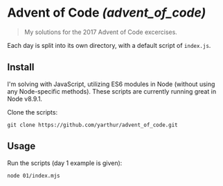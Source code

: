 # Advent of Code _(advent_of_code)_

> My solutions for the 2017 Advent of Code excercises.

Each day is split into its own directory, with a default script of `index.js`.

## Install

I'm solving with JavaScript, utilizing ES6 modules in Node (without using any Node-specific methods). These scripts are currently running great in Node v8.9.1.

Clone the scripts:
```
git clone https://github.com/yarthur/advent_of_code.git
```

## Usage

Run the scripts (day 1 example is given):
```
node 01/index.mjs
```

